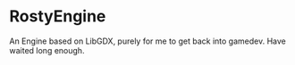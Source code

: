RostyEngine
===========

An Engine based on LibGDX, purely for me to get back into gamedev. Have waited long enough.
